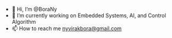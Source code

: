 - 👋 Hi, I’m @BoraNy
- 🌱 I’m currently working on Embedded Systems, AI, and Control Algorithm
- 📫 How to reach me nyvirakbora@gmail.com

<!---
BoraNy/BoraNy is a ✨ special ✨ repository because its `README.md` (this file) appears on your GitHub profile.
You can click the Preview link to take a look at your changes.
--->
